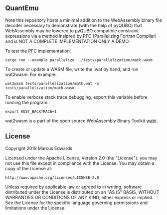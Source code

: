 ## QuantEmu

Note this repository hosts a minimal addition to the WebAssembly binary file decoder necessary to demonstrate (with the help of pyQUBO) that WebAssembly may be lowered to pyQUBO compatible constraint expressions via a method insipred by PFC (Parallelizing Fortran Compiler) and is NOT A COMPLETE IMPLEMENTATION ONLY A DEMO.

To test the PFC implementation:

```
cargo run --example parallelize  ./tests/parallelization/math.wasm
```

To create or update a WASM file, write the .wat by hand, and run wat2wasm. For example:

```
wat2wasm tests/parallelization/math.wat -o tests/parallelization/math.wasm
```

To enable verbose stack trace debugging, export this variable before running the program:

```
export RUST_BACKTRACE=1
```

wat2wasm is a part of the open source WebAssembly Binary Toolkit [wabt](https://github.com/WebAssembly/wabt).

## License

Copyright 2019 Marcus Edwards

Licensed under the Apache License, Version 2.0 (the "License"); you may not use this file except in compliance with the License. You may obtain a copy of the License at:

```
http://www.apache.org/licenses/LICENSE-2.0
```

Unless required by applicable law or agreed to in writing, software distributed under the License is distributed on an "AS IS" BASIS, WITHOUT WARRANTIES OR CONDITIONS OF ANY KIND, either express or implied. See the License for the specific language governing permissions and limitations under the License.
